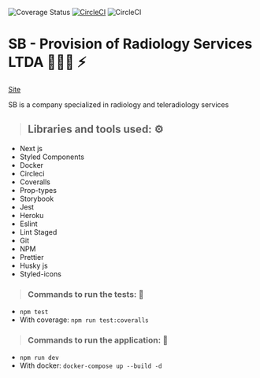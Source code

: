 <img src="https://coveralls.io/repos/github/lenodeoliveira/sbserviceltda/badge.svg?branch=main&kill_cache=1" alt="Coverage Status" /> [![CircleCI](https://circleci.com/gh/lenodeoliveira/sbserviceltda/tree/main.svg?style=svg)](https://circleci.com/gh/lenodeoliveira/sbserviceltda/tree/main) ![CircleCI](https://img.shields.io/circleci/build/github/lenodeoliveira/sbserviceltda/main)



# SB - Provision of Radiology Services LTDA 👨🏼‍⚕️ ⚡️

 <a href="https://fierce-fortress-54343.herokuapp.com/" target="_blank">Site</a> 



SB is a company specialized in radiology and teleradiology services

> ## Libraries and tools used: ⚙️
* Next js
* Styled Components
* Docker
* Circleci
* Coveralls
* Prop-types
* Storybook
* Jest
* Heroku
* Eslint
* Lint Staged
* Git
* NPM
* Prettier
* Husky js
* Styled-icons

> ### Commands to run the tests: 🔩
* `npm test`
* With coverage: `npm run test:coveralls`

> ### Commands to run the application: 🚀
* `npm run dev`
* With docker: `docker-compose up --build -d`
